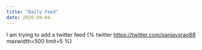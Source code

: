 ```yaml
---
title: "Daily Feed"
date: 2020-08-04
---
```



I am trying to add a twitter feed
{% twitter https://twitter.com/sanjaysrao88 maxwidth=500 limit=5 %}
